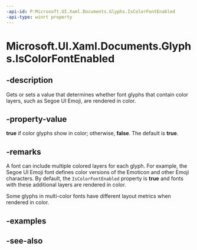 ```yaml
---
-api-id: P:Microsoft.UI.Xaml.Documents.Glyphs.IsColorFontEnabled
-api-type: winrt property
---
```


<!-- Property syntax
public bool IsColorFontEnabled { get;  set; }
-->

# Microsoft.UI.Xaml.Documents.Glyphs.IsColorFontEnabled

## -description
Gets or sets a value that determines whether font glyphs that contain color layers, such as Segoe UI Emoji, are rendered in color.

## -property-value
**true** if color glyphs show in color; otherwise, **false**. The default is **true**.

## -remarks

A font can include multiple colored layers for each glyph. For example, the Segoe UI Emoji font defines color versions of the Emoticon and other Emoji characters. By default, the `IsColorFontEnabled` property is **true** and fonts with these additional layers are rendered in color.

Some glyphs in multi-color fonts have different layout metrics when rendered in color.

## -examples

## -see-also
